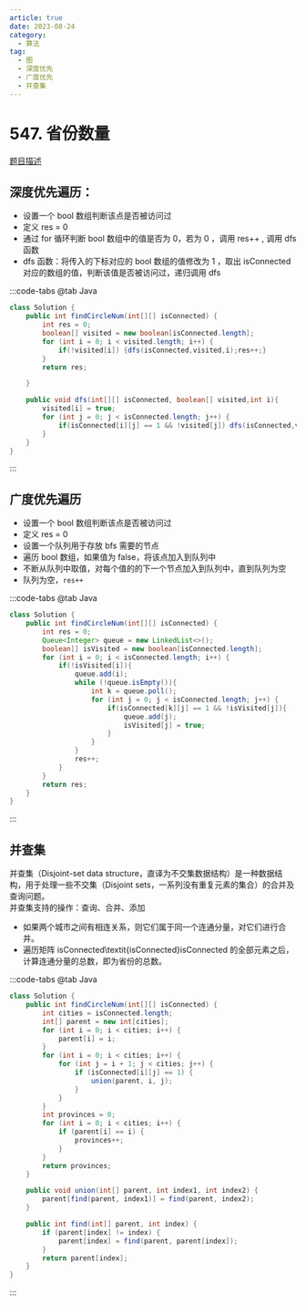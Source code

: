 ```yaml
---
article: true
date: 2023-08-24
category: 
  - 算法
tag: 
  - 图
  - 深度优先
  - 广度优先
  - 并查集
---
```


# 547. 省份数量


<Badge text="中等" type="warning" vertical="middle" />

[题目描述](https://leetcode.cn/problems/number-of-provinces/description/?envType=study-plan-v2&envId=leetcode-75)
 

## 深度优先遍历：
- 设置一个 bool 数组判断该点是否被访问过
- 定义 res = 0
- 通过 for 循环判断 bool 数组中的值是否为 0，若为 0 ，调用 res++ , 调用 dfs 函数
- dfs 函数：将传入的下标对应的 bool 数组的值修改为 1 ，取出 isConnected 对应的数组的值，判断该值是否被访问过，递归调用 dfs

:::code-tabs
@tab Java
```java
class Solution {
    public int findCircleNum(int[][] isConnected) {
        int res = 0;
        boolean[] visited = new boolean[isConnected.length];
        for (int i = 0; i < visited.length; i++) {
            if(!visited[i]) {dfs(isConnected,visited,i);res++;}
        }
        return res;

    }

    public void dfs(int[][] isConnected, boolean[] visited,int i){
        visited[i] = true;
        for (int j = 0; j < isConnected.length; j++) {
            if(isConnected[i][j] == 1 && !visited[j]) dfs(isConnected,visited,j);
        }
    }
}
```
:::

## 广度优先遍历
- 设置一个 bool 数组判断该点是否被访问过
- 定义 res = 0
- 设置一个队列用于存放 bfs 需要的节点
- 遍历 bool 数组，如果值为 false，将该点加入到队列中
- 不断从队列中取值，对每个值的的下一个节点加入到队列中，直到队列为空
- 队列为空，`res++`

:::code-tabs
@tab Java
```java
class Solution {
    public int findCircleNum(int[][] isConnected) {
        int res = 0;
        Queue<Integer> queue = new LinkedList<>();
        boolean[] isVisited = new boolean[isConnected.length];
        for (int i = 0; i < isConnected.length; i++) {
            if(!isVisited[i]){
                queue.add(i);
                while (!queue.isEmpty()){
                    int k = queue.poll();
                    for (int j = 0; j < isConnected.length; j++) {
                        if(isConnected[k][j] == 1 && !isVisited[j]){
                            queue.add(j);
                            isVisited[j] = true;
                        }
                    }
                }
                res++;
            }
        }
        return res;
    }
}
```
:::

## 并查集

并查集（Disjoint-set data structure，直译为不交集数据结构）是一种数据结构，用于处理一些不交集（Disjoint sets，一系列没有重复元素的集合）的合并及查询问题。  
并查集支持的操作：查询、合并、添加

- 如果两个城市之间有相连关系，则它们属于同一个连通分量，对它们进行合并。
- 遍历矩阵 isConnected\textit{isConnected}isConnected 的全部元素之后，计算连通分量的总数，即为省份的总数。


:::code-tabs
@tab Java
```java
class Solution {
    public int findCircleNum(int[][] isConnected) {
        int cities = isConnected.length;
        int[] parent = new int[cities];
        for (int i = 0; i < cities; i++) {
            parent[i] = i;
        }
        for (int i = 0; i < cities; i++) {
            for (int j = i + 1; j < cities; j++) {
                if (isConnected[i][j] == 1) {
                    union(parent, i, j);
                }
            }
        }
        int provinces = 0;
        for (int i = 0; i < cities; i++) {
            if (parent[i] == i) {
                provinces++;
            }
        }
        return provinces;
    }

    public void union(int[] parent, int index1, int index2) {
        parent[find(parent, index1)] = find(parent, index2);
    }

    public int find(int[] parent, int index) {
        if (parent[index] != index) {
            parent[index] = find(parent, parent[index]);
        }
        return parent[index];
    }
}
```
:::







